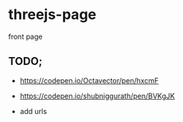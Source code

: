 # threejs-page
front page

## TODO;
- https://codepen.io/Octavector/pen/hxcmF

- https://codepen.io/shubniggurath/pen/BVKgJK

- add urls
